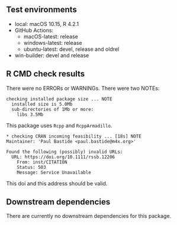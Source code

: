 ## Test environments
* local: macOS 10.15, R 4.2.1
* GitHub Actions:
  * macOS-latest: release
  * windows-latest: release
  * ubuntu-latest: devel, release and oldrel
* win-builder: devel and release

## R CMD check results
There were no ERRORs or WARNINGs.
There were two NOTEs:
```
checking installed package size ... NOTE
  installed size is 5.0Mb
  sub-directories of 1Mb or more:
    libs 3.5Mb
```
This package uses `Rcpp` and `RcppArmadillo`.

```
* checking CRAN incoming feasibility ... [18s] NOTE
Maintainer: 'Paul Bastide <paul.bastide@m4x.org>'

Found the following (possibly) invalid URLs:
  URL: https://doi.org/10.1111/rssb.12206
    From: inst/CITATION
    Status: 503
    Message: Service Unavailable
```
This doi and this address should be valid.

## Downstream dependencies
There are currently no downstream dependencies for this package.